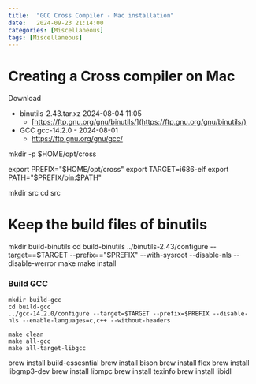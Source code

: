 ```yaml
---
title:  "GCC Cross Compiler - Mac installation"
date:   2024-09-23 21:14:00
categories: [Miscellaneous] 
tags: [Miscellaneous]
---
```


# Creating a Cross compiler on Mac

Download
- binutils-2.43.tar.xz    2024-08-04 11:05
    - [https://ftp.gnu.org/gnu/binutils/](https://ftp.gnu.org/gnu/binutils/)
- GCC gcc-14.2.0 - 2024-08-01
    - https://ftp.gnu.org/gnu/gcc/

mkdir -p $HOME/opt/cross

export PREFIX="$HOME/opt/cross"
export TARGET=i686-elf
export PATH="$PREFIX/bin:$PATH"


mkdir src
cd src

# Keep the build files of binutils
mkdir build-binutils
cd build-binutils
../binutils-2.43/configure --target==$TARGET --prefix=="$PREFIX" --with-sysroot --disable-nls --disable-werror
make
make install

### Build GCC
```shell
mkdir build-gcc   
cd build-gcc  
../gcc-14.2.0/configure --target=$TARGET --prefix=$PREFIX --disable-nls --enable-languages=c,c++ --without-headers

make clean
make all-gcc
make all-target-libgcc
```

brew install build-essesntial
brew install bison
brew install flex
brew install libgmp3-dev
brew install libmpc
brew install texinfo
brew install libidl 




